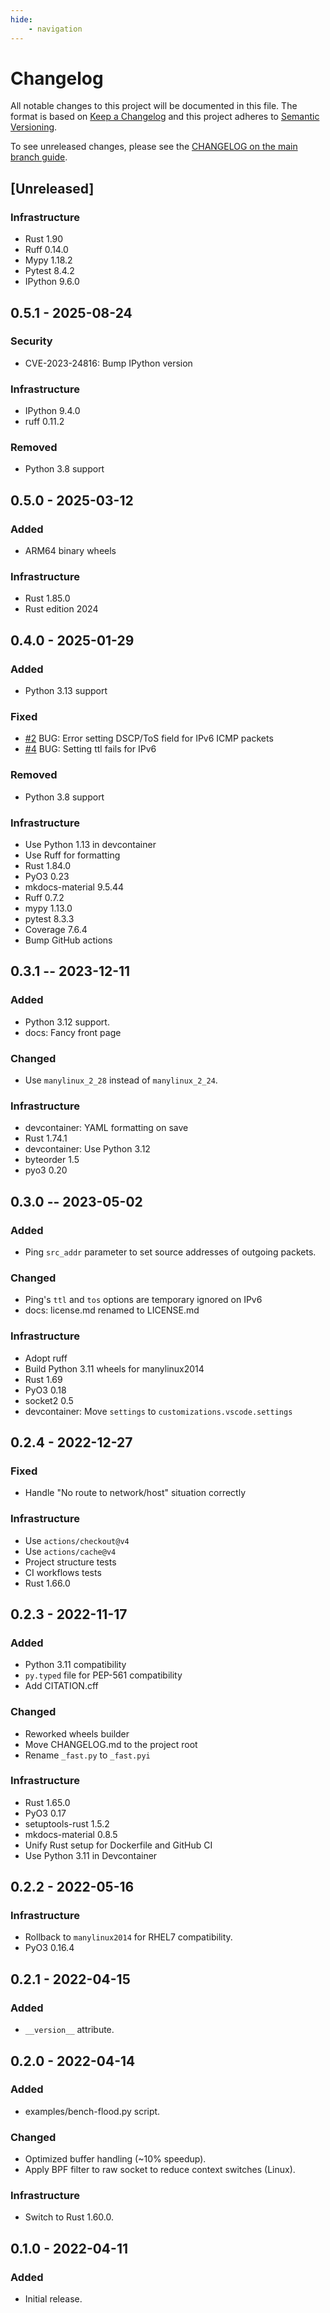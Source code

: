 ```yaml
---
hide:
    - navigation
---
```

# Changelog

All notable changes to this project will be documented in this file.
The format is based on [Keep a Changelog](https://keepachangelog.com/en/1.0.0/)
and this project adheres to [Semantic Versioning](https://semver.org/spec/v2.0.0.html).

To see unreleased changes, please see the [CHANGELOG on the main branch guide](https://github.com/gufolabs/gufo_ping/blob/main/CHANGELOG.md).

## [Unreleased]

### Infrastructure

* Rust 1.90
* Ruff 0.14.0
* Mypy 1.18.2
* Pytest 8.4.2
* IPython 9.6.0

## 0.5.1 - 2025-08-24

### Security

* CVE-2023-24816: Bump IPython version

### Infrastructure

* IPython 9.4.0
* ruff 0.11.2

### Removed

* Python 3.8 support

## 0.5.0 - 2025-03-12

### Added

* ARM64 binary wheels

### Infrastructure

* Rust 1.85.0
* Rust edition 2024

## 0.4.0 - 2025-01-29

### Added

* Python 3.13 support

### Fixed

* [#2][#2] BUG: Error setting DSCP/ToS field for IPv6 ICMP packets
* [#4][#4] BUG: Setting ttl fails for IPv6

### Removed

* Python 3.8 support

### Infrastructure

* Use Python 1.13 in devcontainer
* Use Ruff for formatting
* Rust 1.84.0
* PyO3 0.23
* mkdocs-material 9.5.44
* Ruff 0.7.2
* mypy 1.13.0
* pytest 8.3.3
* Coverage 7.6.4
* Bump GitHub actions

## 0.3.1 -- 2023-12-11

### Added

* Python 3.12 support.
* docs: Fancy front page

### Changed

* Use `manylinux_2_28` instead of `manylinux_2_24`.

### Infrastructure

* devcontainer: YAML formatting on save
* Rust 1.74.1
* devcontainer: Use Python 3.12
* byteorder 1.5
* pyo3 0.20

## 0.3.0 -- 2023-05-02

### Added

* Ping `src_addr` parameter to set source addresses of outgoing packets.

### Changed

* Ping's `ttl` and `tos` options are temporary ignored on IPv6
* docs: license.md renamed to LICENSE.md

### Infrastructure

* Adopt ruff
* Build Python 3.11 wheels for manylinux2014
* Rust 1.69
* PyO3 0.18
* socket2 0.5
* devcontainer: Move `settings` to `customizations.vscode.settings`

## 0.2.4 - 2022-12-27

### Fixed

* Handle "No route to network/host" situation correctly

### Infrastructure

* Use `actions/checkout@v4`
* Use `actions/cache@v4`
* Project structure tests
* CI workflows tests
* Rust 1.66.0

## 0.2.3 - 2022-11-17

### Added

* Python 3.11 compatibility
* `py.typed` file for PEP-561 compatibility
* Add CITATION.cff

### Changed

* Reworked wheels builder
* Move CHANGELOG.md to the project root
* Rename `_fast.py` to `_fast.pyi`

### Infrastructure

* Rust 1.65.0
* PyO3 0.17
* setuptools-rust 1.5.2
* mkdocs-material 0.8.5
* Unify Rust setup for Dockerfile and GitHub CI
* Use Python 3.11 in Devcontainer

## 0.2.2 - 2022-05-16

### Infrastructure

* Rollback to `manylinux2014` for RHEL7 compatibility.
* PyO3 0.16.4

## 0.2.1 - 2022-04-15

### Added

* `__version__` attribute.

## 0.2.0 - 2022-04-14

### Added

* examples/bench-flood.py script.

### Changed

* Optimized buffer handling (~10% speedup).
* Apply BPF filter to raw socket to reduce context switches (Linux).

### Infrastructure

* Switch to Rust 1.60.0.

## 0.1.0 - 2022-04-11

### Added

* Initial release.

[#2]: https://github.com/gufolabs/gufo_ping/issues/2
[#4]: https://github.com/gufolabs/gufo_ping/issues/4